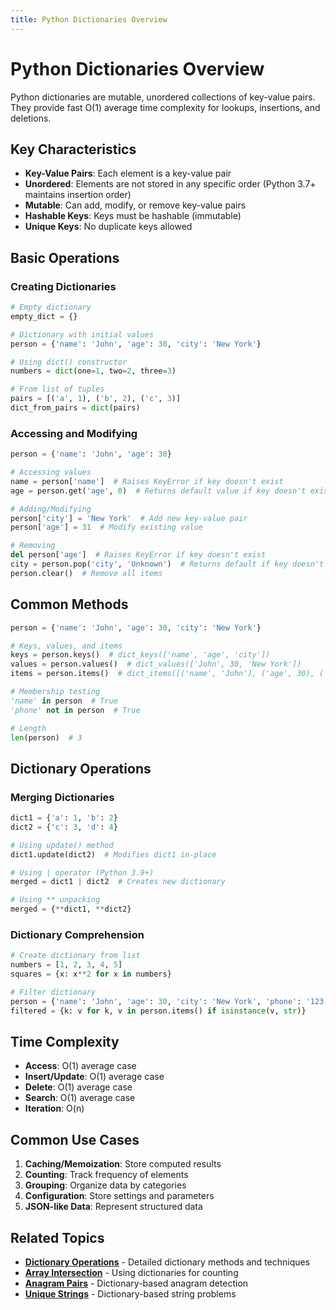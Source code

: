 ```yaml
---
title: Python Dictionaries Overview
---
```


# Python Dictionaries Overview

Python dictionaries are mutable, unordered collections of key-value pairs. They provide fast O(1) average time complexity for lookups, insertions, and deletions.

## Key Characteristics

- **Key-Value Pairs**: Each element is a key-value pair
- **Unordered**: Elements are not stored in any specific order (Python 3.7+ maintains insertion order)
- **Mutable**: Can add, modify, or remove key-value pairs
- **Hashable Keys**: Keys must be hashable (immutable)
- **Unique Keys**: No duplicate keys allowed

## Basic Operations

### Creating Dictionaries

```python
# Empty dictionary
empty_dict = {}

# Dictionary with initial values
person = {'name': 'John', 'age': 30, 'city': 'New York'}

# Using dict() constructor
numbers = dict(one=1, two=2, three=3)

# From list of tuples
pairs = [('a', 1), ('b', 2), ('c', 3)]
dict_from_pairs = dict(pairs)
```

### Accessing and Modifying

```python
person = {'name': 'John', 'age': 30}

# Accessing values
name = person['name']  # Raises KeyError if key doesn't exist
age = person.get('age', 0)  # Returns default value if key doesn't exist

# Adding/Modifying
person['city'] = 'New York'  # Add new key-value pair
person['age'] = 31  # Modify existing value

# Removing
del person['age']  # Raises KeyError if key doesn't exist
city = person.pop('city', 'Unknown')  # Returns default if key doesn't exist
person.clear()  # Remove all items
```

## Common Methods

```python
person = {'name': 'John', 'age': 30, 'city': 'New York'}

# Keys, values, and items
keys = person.keys()  # dict_keys(['name', 'age', 'city'])
values = person.values()  # dict_values(['John', 30, 'New York'])
items = person.items()  # dict_items([('name', 'John'), ('age', 30), ('city', 'New York')])

# Membership testing
'name' in person  # True
'phone' not in person  # True

# Length
len(person)  # 3
```

## Dictionary Operations

### Merging Dictionaries

```python
dict1 = {'a': 1, 'b': 2}
dict2 = {'c': 3, 'd': 4}

# Using update() method
dict1.update(dict2)  # Modifies dict1 in-place

# Using | operator (Python 3.9+)
merged = dict1 | dict2  # Creates new dictionary

# Using ** unpacking
merged = {**dict1, **dict2}
```

### Dictionary Comprehension

```python
# Create dictionary from list
numbers = [1, 2, 3, 4, 5]
squares = {x: x**2 for x in numbers}

# Filter dictionary
person = {'name': 'John', 'age': 30, 'city': 'New York', 'phone': '123-456'}
filtered = {k: v for k, v in person.items() if isinstance(v, str)}
```

## Time Complexity

- **Access**: O(1) average case
- **Insert/Update**: O(1) average case
- **Delete**: O(1) average case
- **Search**: O(1) average case
- **Iteration**: O(n)

## Common Use Cases

1. **Caching/Memoization**: Store computed results
2. **Counting**: Track frequency of elements
3. **Grouping**: Organize data by categories
4. **Configuration**: Store settings and parameters
5. **JSON-like Data**: Represent structured data

## Related Topics

- **[Dictionary Operations](Dictionary_Operations.md)** - Detailed dictionary methods and techniques
- **[Array Intersection](../../Problem_Solving/Set_Dictionary_Problems/Array_Intersection.md)** - Using dictionaries for counting
- **[Anagram Pairs](../../Problem_Solving/Set_Dictionary_Problems/Anagram_Pairs.md)** - Dictionary-based anagram detection
- **[Unique Strings](../../Problem_Solving/String_Problems/Unique_Strings.md)** - Dictionary-based string problems
